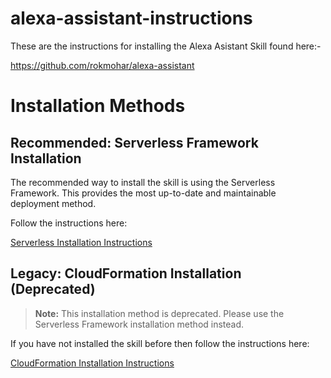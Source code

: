 # alexa-assistant-instructions

These are the instructions for installing the Alexa Asistant Skill found here:-

https://github.com/rokmohar/alexa-assistant

# Installation Methods

## Recommended: Serverless Framework Installation

The recommended way to install the skill is using the Serverless Framework. This provides the most up-to-date and maintainable deployment method.

Follow the instructions here:

[Serverless Installation Instructions](serverless_install.md)

## Legacy: CloudFormation Installation (Deprecated)

> **Note:** This installation method is deprecated. Please use the Serverless Framework installation method instead.

If you have not installed the skill before then follow the instructions here:

[CloudFormation Installation Instructions](fresh_install.md)
